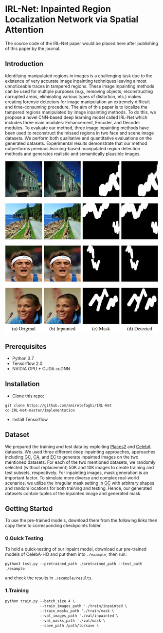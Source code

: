 **IRL-Net: Inpainted Region Localization Network via Spatial Attention**
=======================================================================
The source code of the IRL-Net paper would be placed here after publishing of this paper by the journal.

**Introduction**
------------------------------------------------------------------------------------------------
Identifying manipulated regions in images is a challenging task due to the existence of very accurate image inpainting techniques leaving almost unnoticeable traces in tampered regions. These image inpainting methods can be used for multiple purposes (e.g., removing objects, reconstructing corrupted areas, eliminating various types of distortion, etc.) makes creating forensic detectors for image manipulation an extremely difficult and time-consuming procedure. The aim of this paper is to localize the tampered regions manipulated by  image inpainting methods.  To do this, we propose a novel CNN-based deep learning model called IRL-Net which includes three main modules: Enhancement, Encoder, and Decoder modules. To evaluate our method, three image inpainting methods have been used to reconstruct the missed regions in two face and scene image datasets. We perform both qualitative and quantitative evaluations on the generated datasets. Experimental results demonstrate that our method outperforms previous learning-based manipulated region detection methods and generates realistic and semantically plausible images.

![image](IRL-Net.png)

Prerequisites
---------------------------------
* Python 3.7
* Tensorflow 2.0
* NVIDIA GPU + CUDA cuDNN

Installation
---------------------------------
* Clone this repo:
```
git clone https://github.com/amiretefaghi/IRL-Net
cd IRL-Net-master/Implementation
```
* Install Tensorflow

Dataset
---------------------------------
We prepared the training and test data by exploiting [Places2](http://places2.csail.mit.edu/download.html) and [CelebA](https://mmlab.ie.cuhk.edu.hk/projects/CelebA.html) datasets. We used three different deep inpainting approaches, approaches including [GC](https://ieeexplore.ieee.org/stamp/stamp.jsp?arnumber=9010689), [CA](https://openaccess.thecvf.com/content_cvpr_2018/papers/Yu_Generative_Image_Inpainting_CVPR_2018_paper.pdf), and [EC](https://arxiv.org/abs/1901.00212) to generate inpainted images on the two mentioned datasets. For each of the two mentioned datasets, we randomly selected (without replacement) 50K and 10K images to create training and test subsets, respectively. For inpainting images, mask generation is an important factor. To simulate more diverse and complex real-world scenarios, we utilize the irregular mask setting in [GC](https://ieeexplore.ieee.org/stamp/stamp.jsp?arnumber=9010689) with arbitrary shapes and random locations for both training and testing. Hence, our generated datasets contain tuples of the inpainted image and generated mask.

Getting Started
--------------------------
To use the pre-trained models, download them from the following links then copy them to corresponding checkpoints folder.


### 0.Quick Testing
To hold a quick-testing of our inpaint model, download our pre-trained models of CelebA-HQ and put them into `./example`, then run:
```
python3 test.py --pretrained_path ./pretrained_path --test_path ./example
```
and check the results in `./example/results`.

### 1.Training 

```
python train.py --batch_size 4 \
                --train_images_path './train/inpainted \
                --train_masks_path './train/mask \
                --val_images_path './val/inpainted \
                --val_masks_path './val/mask \
                --save_path /path/to/save \
``` 


